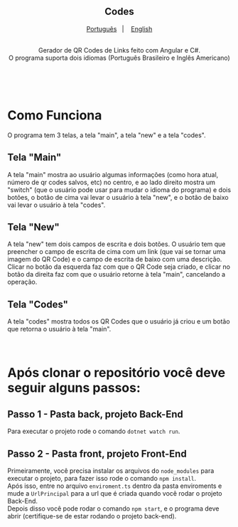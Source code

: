 <h2 align="center">
  Codes
</h2>

<p align="center">
  <a href="README.md">Português</a>&nbsp;&nbsp;&nbsp;|&nbsp;&nbsp;&nbsp;
  <a href="README.en.md">English</a>
</p>

<p align="center">
  <br>
  Gerador de QR Codes de Links feito com Angular e C#.<br>
  O programa suporta dois idiomas (Português Brasileiro e Inglês Americano)
</p>
<br><br><br>

# Como Funciona
O programa tem 3 telas, a tela "main", a tela "new" e a tela "codes".

## Tela "Main"
A tela "main" mostra ao usuário algumas informações (como hora atual, número de qr codes salvos, etc) no centro, e ao lado direito mostra um "switch" (que o usuário pode usar para mudar o idioma do programa) e dois botões, o botão de cima vai levar o usuário à tela "new", e o botão de baixo vai levar o usuário à tela "codes".                 

## Tela "New"
A tela "new" tem dois campos de escrita e dois botões. O usuário tem que preencher o campo de escrita de cima com um link (que vai se tornar uma imagem do QR Code) e o campo de escrita de baixo com uma descrição.
Clicar no botão da esquerda faz com que o QR Code seja criado, e clicar no botão da direita faz com que o usuário retorne à tela "main", cancelando a operação. 

## Tela "Codes"
A tela "codes" mostra todos os QR Codes que o usuário já criou e um botão que retorna o usuário à tela "main".
<br><br><br>

# Após clonar o repositório você deve seguir alguns passos:

## Passo 1 - Pasta back, projeto Back-End
Para executar o projeto rode o comando ``dotnet watch run``.

## Passo 2 - Pasta front, projeto Front-End
Primeiramente, você precisa instalar os arquivos do ``node_modules`` para executar o projeto, para fazer isso rode o comando ``npm install``. <br>
Após isso, entre no arquivo ``enviroment.ts`` dentro da pasta enviroments e mude a ``UrlPrincipal`` para a url que é criada quando você rodar o projeto Back-End.
<br>
Depois disso você pode rodar o comando ``npm start``, e o programa deve abrir (certifique-se de estar rodando o projeto back-end).
